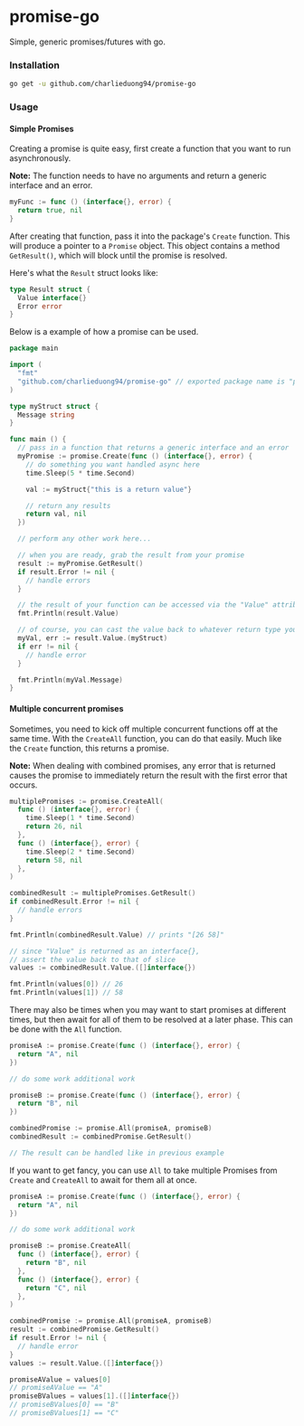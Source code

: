 # promise-go

Simple, generic promises/futures with go.

### Installation

```bash
go get -u github.com/charlieduong94/promise-go
```

### Usage

#### Simple Promises

Creating a promise is quite easy, first create a function that you want to run
asynchronously.

**Note:** The function needs to have no arguments and return a generic interface and an error.

```go
myFunc := func () (interface{}, error) {
  return true, nil
}
```

After creating that function, pass it into the package's `Create` function. This will produce
a pointer to a `Promise` object. This object contains a method `GetResult()`, which will
block until the promise is resolved.

Here's what the `Result` struct looks like:

```go
type Result struct {
  Value interface{}
  Error error
}
```

Below is a example of how a promise can be used.

```go
package main

import (
  "fmt"
  "github.com/charlieduong94/promise-go" // exported package name is "promise"
)

type myStruct struct {
  Message string
}

func main () {
  // pass in a function that returns a generic interface and an error
  myPromise := promise.Create(func () (interface{}, error) {
    // do something you want handled async here
    time.Sleep(5 * time.Second)

    val := myStruct{"this is a return value"}

    // return any results
    return val, nil
  })

  // perform any other work here...

  // when you are ready, grab the result from your promise
  result := myPromise.GetResult()
  if result.Error != nil {
    // handle errors
  }

  // the result of your function can be accessed via the "Value" attribute
  fmt.Println(result.Value)

  // of course, you can cast the value back to whatever return type you need
  myVal, err := result.Value.(myStruct)
  if err != nil {
    // handle error
  }

  fmt.Println(myVal.Message)
}
```

#### Multiple concurrent promises

Sometimes, you need to kick off multiple concurrent functions off at the same time. With the `CreateAll`
function, you can do that easily. Much like the `Create` function, this returns a promise.

**Note:** When dealing with combined promises, any error that is returned causes the promise
to immediately return the result with the first error that occurs.


```go
multiplePromises := promise.CreateAll(
  func () (interface{}, error) {
    time.Sleep(1 * time.Second)
    return 26, nil
  },
  func () (interface{}, error) {
    time.Sleep(2 * time.Second)
    return 58, nil
  },
)

combinedResult := multiplePromises.GetResult()
if combinedResult.Error != nil {
  // handle errors
}

fmt.Println(combinedResult.Value) // prints "[26 58]"

// since "Value" is returned as an interface{},
// assert the value back to that of slice
values := combinedResult.Value.([]interface{})

fmt.Println(values[0]) // 26
fmt.Println(values[1]) // 58
```


There may also be times when you may want to start promises at different times, but then await for all
of them to be resolved at a later phase. This can be done with the `All` function.

```go
promiseA := promise.Create(func () (interface{}, error) {
  return "A", nil
})

// do some work additional work

promiseB := promise.Create(func () (interface{}, error) {
  return "B", nil
})

combinedPromise := promise.All(promiseA, promiseB)
combinedResult := combinedPromise.GetResult()

// The result can be handled like in previous example
```

If you want to get fancy, you can use `All` to take multiple Promises from `Create` and `CreateAll`
to await for them all at once.

```go
promiseA := promise.Create(func () (interface{}, error) {
  return "A", nil
})

// do some work additional work

promiseB := promise.CreateAll(
  func () (interface{}, error) {
    return "B", nil
  },
  func () (interface{}, error) {
    return "C", nil
  },
)

combinedPromise := promise.All(promiseA, promiseB)
result := combinedPromise.GetResult()
if result.Error != nil {
  // handle error
}
values := result.Value.([]interface{})

promiseAValue = values[0]
// promiseAValue == "A"
promiseBValues = values[1].([]interface{})
// promiseBValues[0] == "B"
// promiseBValues[1] == "C"
```




